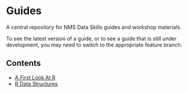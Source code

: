 # Guides
A central repository for NMS Data Skills guides and workshop materials.

To see the latest version of a guide, or to see a guide that is still under
development, you may need to switch to the appropriate feature branch.

## Contents
- [A First Look At R](R_intro/r_intro.md)
- [R Data Structures](Rdatastructures/guide.md)